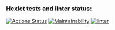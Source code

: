 ### Hexlet tests and linter status:
[![Actions Status](https://github.com/di8ry/python-project-lvl1/workflows/hexlet-check/badge.svg)](https://github.com/di8ry/python-project-lvl1/actions)
[![Maintainability](https://api.codeclimate.com/v1/badges/f7c8142602b655d675c0/maintainability)](https://codeclimate.com/github/di8ry/python-project-lvl1/maintainability)
[![linter](https://github.com/di8ry/python-project-lvl1/actions/workflows/linter.yml/badge.svg)](https://github.com/di8ry/python-project-lvl1/actions/workflows/linter.yml)
